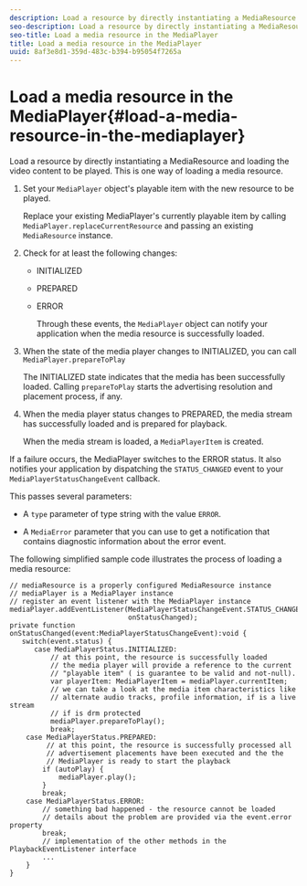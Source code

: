 ```yaml
---
description: Load a resource by directly instantiating a MediaResource and loading the video content to be played. This is one way of loading a media resource.
seo-description: Load a resource by directly instantiating a MediaResource and loading the video content to be played. This is one way of loading a media resource.
seo-title: Load a media resource in the MediaPlayer
title: Load a media resource in the MediaPlayer
uuid: 8af3e8d1-359d-483c-b394-b95054f7265a
---
```


# Load a media resource in the MediaPlayer{#load-a-media-resource-in-the-mediaplayer}

Load a resource by directly instantiating a MediaResource and loading the video content to be played. This is one way of loading a media resource.

1. Set your `MediaPlayer` object's playable item with the new resource to be played.

   Replace your existing MediaPlayer's currently playable item by calling `MediaPlayer.replaceCurrentResource` and passing an existing `MediaResource` instance. 

1. Check for at least the following changes:

    * INITIALIZED 
    * PREPARED 
    * ERROR

       Through these events, the `MediaPlayer` object can notify your application when the media resource is successfully loaded. 
    
1. When the state of the media player changes to INITIALIZED, you can call `MediaPlayer.prepareToPlay`

   The INITIALIZED state indicates that the media has been successfully loaded. Calling `prepareToPlay` starts the advertising resolution and placement process, if any.

1. When the media player status changes to PREPARED, the media stream has successfully loaded and is prepared for playback.

   When the media stream is loaded, a `MediaPlayerItem` is created.

If a failure occurs, the MediaPlayer switches to the ERROR status. It also notifies your application by dispatching the `STATUS_CHANGED` event to your `MediaPlayerStatusChangeEvent` callback. 

This passes several parameters:
* A `type` parameter of type string with the value `ERROR`. 

* A `MediaError` parameter that you can use to get a notification that contains diagnostic information about the error event. 


<!--<a id="example_3774607C6F08473282CF0CB7F3D82373"></a>-->

The following simplified sample code illustrates the process of loading a media resource: 

```
// mediaResource is a properly configured MediaResource instance 
// mediaPlayer is a MediaPlayer instance 
// register an event listener with the MediaPlayer instance 
mediaPlayer.addEventListener(MediaPlayerStatusChangeEvent.STATUS_CHANGED,  
                             onStatusChanged); 
private function onStatusChanged(event:MediaPlayerStatusChangeEvent):void { 
   switch(event.status) { 
      case MediaPlayerStatus.INITIALIZED: 
          // at this point, the resource is successfully loaded 
          // the media player will provide a reference to the current 
          // "playable item" ( is guarantee to be valid and not-null). 
          var playerItem: MediaPlayerItem = mediaPlayer.currentItem; 
          // we can take a look at the media item characteristics like 
          // alternate audio tracks, profile information, if is a live stream 
          // if is drm protected 
          mediaPlayer.prepareToPlay(); 
          break; 
    case MediaPlayerStatus.PREPARED: 
         // at this point, the resource is successfully processed all  
         // advertisement placements have been executed and the the  
         // MediaPlayer is ready to start the playback 
        if (autoPlay) { 
            mediaPlayer.play(); 
        } 
        break; 
    case MediaPlayerStatus.ERROR: 
        // something bad happened - the resource cannot be loaded 
        // details about the problem are provided via the event.error property 
        break; 
        // implementation of the other methods in the PlaybackEventListener interface 
        ... 
    } 
}
```
